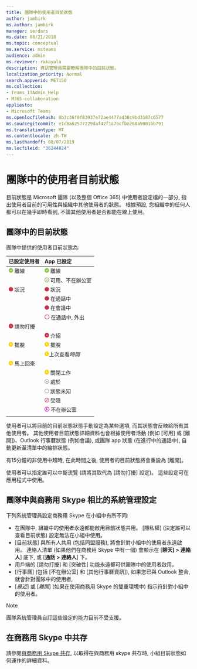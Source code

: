 ```yaml
---
title: 團隊中的使用者目前狀態
author: jambirk
ms.author: jambirk
manager: serdars
ms.date: 08/21/2018
ms.topic: conceptual
ms.service: msteams
audience: admin
ms.reviewer: rakayala
description: 資訊管理員需要瞭解團隊中的目前狀態。
localization_priority: Normal
search.appverid: MET150
ms.collection:
- Teams_ITAdmin_Help
- M365-collaboration
appliesto:
- Microsoft Teams
ms.openlocfilehash: 8b3c36f0f83937e72ae4477ad38c9bd3187c6577
ms.sourcegitcommit: e1c8a62577229daf42f1a7bcfba268a9001bb791
ms.translationtype: MT
ms.contentlocale: zh-TW
ms.lasthandoff: 08/07/2019
ms.locfileid: "36244824"
---
```

# <a name="user-presence-in-teams"></a>團隊中的使用者目前狀態

目前狀態是 Microsoft 團隊 (以及整個 Office 365) 中使用者設定檔的一部分, 指出使用者目前的可用性與組織中其他使用者的狀態。 根據預設, 您組織中的任何人都可以在幾乎即時看到, 不論其他使用者是否都能在線上使用。

## <a name="presence-states-in-teams"></a>團隊中的目前狀態

團隊中提供的使用者目前狀態為:

|已設定使用者|App 已設定|
|:--- |:---|
| ![穩定綠色 chek 標記, 表示目前狀態為可用](media/Presence_Available.png) 離線|![穩定綠色 chek 標記, 表示目前狀態為可用](media/Presence_Available.png) 離線|
|| ![開啟 [綠色 chek] 標記, 指出可用的 oof](media/Presence_Available_OOF.png) 可用、不在辦公室 |
|  ![實心紅色圓圈, 表示占線](media/Presence_Busy.png) 狀況 |  ![實心紅色圓圈, 表示占線](media/Presence_Busy.png) 狀況  |
|| ![紅色實心圓圈, 表示通話中的占線](media/Presence_Busy.png) 在通話中|
|| ![實心紅色圓圈, 表示會議中的忙](media/Presence_Busy.png) 在會議中 |
|| ![開啟紅色圓圈, 表示忙碌的 oof](media/Presence_Busy_OOF.png) 在通話中, 外出|
|  ![含白色線條的紅色圓圈, 表示 [請勿打擾]](media/Presence_DND.png) 請勿打擾 ||
|| ![含白色線條的紅色圓圈, 表示簡報](media/Presence_DND.png) 介紹|
| ![黃色時鐘圖示, 表示離開](media/Presence_Away.png) 擺脫| ![黃色時鐘圖示, 表示離開](media/Presence_Away.png) 擺脫|
|| ![黃色時鐘圖示, 表示離開](media/Presence_Away.png)上次查看*時間*|
|![黃色時鐘圖示, 表示背向後](media/Presence_Away.png) 馬上回來| |
|| ![黃色時鐘圖示, 表示 [離開]、[下班中]](media/Presence_Away.png)  關閉工作|
|| ![包含 x 的灰色圓圈, 表示離線](media/Presence_Offline.png) 處於 |
|| ![開啟灰色圓圈, 指出狀態未知](media/Presence_Unknown.png) 狀態未知|
||![以對角線開啟紅色圓圈, 表示已封鎖](media/Presence_Blocked.png) 受阻 |
|| ![含箭號的紫色圓圈, 表示不在辦公室](media/Presence_OOF.png) 不在辦公室|
|||
 
使用者可以將目前的目前狀態狀態手動設定為某些選項, 而其狀態會反映給所有其他使用者。 其他使用者目前狀態詳細資料也會根據使用者活動 (例如 [可用] 或 [離開])、Outlook 行事曆狀態 (例如會議), 或團隊 app 狀態 (在進行中的通話中), 自動更新至清單中的縮排狀態。

有15分鐘的非使用中超時, 在此時間之後, 使用者的目前狀態將會重設為 [離開]。

使用者可以指定誰可以中斷流覽 (請將其取代為 [請勿打擾] 設定)。 這些設定可在應用程式中使用。

## <a name="admin-settings-in-teams-compared-to-skype-for-business"></a>團隊中與商務用 Skype 相比的系統管理設定

下列系統管理員設定商務用 Skype 在小組中有所不同:

- 在團隊中, 組織中的使用者永遠都能啟用目前狀態共用。 [隱私權] (決定誰可以查看目前狀態) 設定無法在小組中使用。
- [目前狀態] 與所有人共用 (包括同盟服務), 將會針對小組中的使用者永遠啟用。 連絡人清單 (如果他們在商務用 Skype 中有一個) 會顯示在 [**聊天] > 連絡人**] 底下, 或 [**通話 > 連絡人**] 下。
- 用戶端的 [請勿打擾] 和 [突破性] 功能永遠都可供團隊中的使用者啟用。
- [行事曆] (包括 [不在辦公室] 和 [其他行事曆資訊]), 如果您已與 Outlook 整合, 就會針對團隊中的使用者,
- [*最近*] 或 [*離開*] (如果在使用商務用 Skype 的雙重環境中) 指示符針對小組中的使用者。

> [!NOTE]
> 團隊系統管理員自訂這些設定的能力目前不受支援。

## <a name="coexistence-with-skype-for-business"></a>在商務用 Skype 中共存

請參閱[與商務用 Skype 共存](coexistence-chat-calls-presence.md), 以取得在與商務用 skype 共存時, 小組目前狀態如何運作的詳細資料。 
